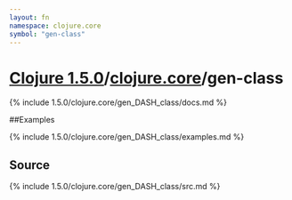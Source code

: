 ```yaml
---
layout: fn
namespace: clojure.core
symbol: "gen-class"
---
```


# [Clojure 1.5.0](../../)/[clojure.core](../)/gen-class

{% include 1.5.0/clojure.core/gen_DASH_class/docs.md %}

##Examples

{% include 1.5.0/clojure.core/gen_DASH_class/examples.md %}
## Source
{% include 1.5.0/clojure.core/gen_DASH_class/src.md %}

